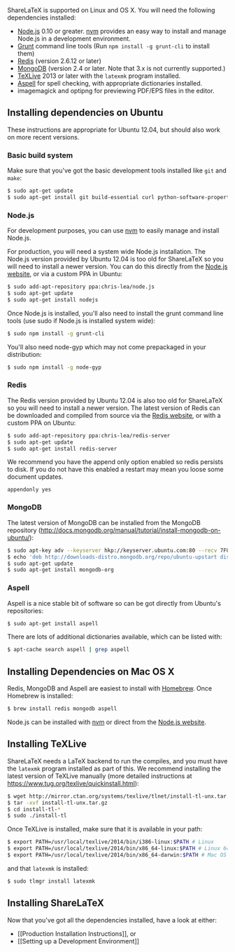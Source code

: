 ShareLaTeX is supported on Linux and OS X. You will need the following dependencies installed:

* [Node.js](http://nodejs.org/) 0.10 or greater. [nvm](https://github.com/creationix/nvm) provides an easy way to install and manage Node.js in a development environment.
* [Grunt](http://gruntjs.com/) command line tools (Run `npm install -g grunt-cli` to install them)
* [Redis](http://redis.io/topics/quickstart) (version 2.6.12 or later)
* [MongoDB](http://docs.mongodb.org/manual/installation/) (version 2.4 or later. Note that 3.x is not currently supported.)
* [TeXLive](https://www.tug.org/texlive/) 2013 or later with the `latexmk` program installed.
* [Aspell](http://aspell.net/) for spell checking, with appropriate dictionaries installed.
* imagemagick and optipng for previewing PDF/EPS files in the editor.

## Installing dependencies on Ubuntu

These instructions are appropriate for Ubuntu 12.04, but should also work on more recent versions.

### Basic build system

Make sure that you've got the basic development tools installed like `git` and `make`:

```sh
$ sudo apt-get update
$ sudo apt-get install git build-essential curl python-software-properties zlib1g-dev zip unzip
```

### Node.js

For development purposes, you can use [nvm](https://github.com/creationix/nvm) to easily manage and install Node.js.

For production, you will need a system wide Node.js installation. The Node.js version provided by Ubuntu 12.04 is too old for ShareLaTeX so you will need to install a newer version. You can do this directly from the [Node.js website](http://nodejs.org/), or via a custom PPA in Ubuntu:

```sh
$ sudo add-apt-repository ppa:chris-lea/node.js
$ sudo apt-get update
$ sudo apt-get install nodejs
```

Once Node.js is installed, you'll also need to install the grunt command line tools (use sudo if Node.js is installed system wide):

```sh
$ sudo npm install -g grunt-cli
```

You'll also need node-gyp which may not come prepackaged in your distribution:

```sh
$ sudo npm install -g node-gyp
```

### Redis

The Redis version provided by Ubuntu 12.04 is also too old for ShareLaTeX so you will need to install a newer version. The latest version of Redis can be downloaded and compiled from source via the [Redis website](http://redis.io/), or with a custom PPA on Ubuntu:

```sh
$ sudo add-apt-repository ppa:chris-lea/redis-server
$ sudo apt-get update
$ sudo apt-get install redis-server
```

We recommend you have the append only option enabled so redis persists to disk. If you do not have this enabled a restart may mean you loose some document updates.

    appendonly yes
 
### MongoDB

The latest version of MongoDB can be installed from the MongoDB repository (http://docs.mongodb.org/manual/tutorial/install-mongodb-on-ubuntu/):

```sh
$ sudo apt-key adv --keyserver hkp://keyserver.ubuntu.com:80 --recv 7F0CEB10
$ echo 'deb http://downloads-distro.mongodb.org/repo/ubuntu-upstart dist 10gen' | sudo tee /etc/apt/sources.list.d/mongodb.list
$ sudo apt-get update
$ sudo apt-get install mongodb-org
```

### Aspell

Aspell is a nice stable bit of software so can be got directly from Ubuntu's repositories:

```sh
$ sudo apt-get install aspell
```

There are lots of additional dictionaries available, which can be listed with:

```sh
$ apt-cache search aspell | grep aspell
```

## Installing Dependencies on Mac OS X

Redis, MongoDB and Aspell are easiest to install with [Homebrew](http://brew.sh/). Once Homebrew is installed:

```sh
$ brew install redis mongodb aspell
```

Node.js can be installed with [nvm](https://github.com/creationix/nvm) or direct from the [Node.js website](http://nodejs.org/).

## Installing TeXLive

ShareLaTeX needs a LaTeX backend to run the compiles, and you must have the `latexmk` program installed as part of this. We recommend installing the latest version of TeXLive manually (more detailed instructions at https://www.tug.org/texlive/quickinstall.html):

```sh
$ wget http://mirror.ctan.org/systems/texlive/tlnet/install-tl-unx.tar.gz
$ tar -xvf install-tl-unx.tar.gz
$ cd install-tl-*
$ sudo ./install-tl
```
Once TeXLive is installed, make sure that it is available in your path:

```sh
$ export PATH=/usr/local/texlive/2014/bin/i386-linux:$PATH # Linux
$ export PATH=/usr/local/texlive/2014/bin/x86_64-linux:$PATH # Linux 64-bit
$ export PATH=/usr/local/texlive/2014/bin/x86_64-darwin:$PATH # Mac OS X
```

and that `latexmk` is installed:

```sh
$ sudo tlmgr install latexmk
```

## Installing ShareLaTeX

Now that you've got all the dependencies installed, have a look at either:

* [[Production Installation Instructions]], or
* [[Setting up a Development Environment]]